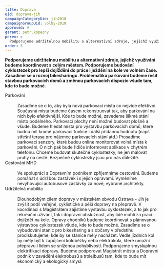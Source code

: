 ```yaml
---
title: Doprava
uid: doprava-jih
campaignCategoryUid: jih2018
campaignGroupUid: volby-2018
approved: #
garant: petr.kopecny
perex: >
  Podporujeme udržitelnou mobilitu a alternativní zdroje, jejichž využívání budeme koordinovat s celým městem. Podporujeme budování cyklostezek pro lepší dojíždění do práce i ježdění na kole ve volném čase. Zasadíme se o rozvoj bikesharingu. Problematiku parkování budeme řešit stavbou parkovacích domů a změnou parkovacích dispozic všude tam, kde to bude možné.
order: 5
---
```


**Podporujeme udržitelnou mobilitu a alternativní zdroje, jejichž využívání budeme koordinovat s celým městem. Podporujeme budování cyklostezek pro lepší dojíždění do práce i ježdění na kole ve volném čase. Zasadíme se o rozvoj bikesharingu. Problematiku parkování budeme řešit stavbou parkovacích domů a změnou parkovacích dispozic všude tam, kde to bude možné.**

<dl class="c-program-key-point-list">
  <dt>Parkování</dt><br />
  <dd>Zasadíme se o to, aby byla nová parkovací místa co nejvíce efektivní. Současná místa budeme časem rekonstruovat tak, aby parkování na nich bylo efektivnější. Kde to bude možné, zavedeme šikmé stání místo podélného. Parkovací plochy není možné budovat plošně a všude. Budeme hledat místa pro výstavbu parkovacích domů, které budou mít kromě parkovací funkce i další přidanou hodnotu (např. střešní terasa pro nájemce parkovacích stání atd.) Prosadíme parkovací senzory, které budou online monitorovat volná místa k parkování. O nich pak bude řidiče informovat aplikace v chytrém telefonu. Chceme budovat skutečné cyklostezky, ne jen malovat pruhy na cestě. Bezpečné cyklostezky jsou pro nás důležité.</dd>
  <dt>Cestování MHD</dt><br />
  <dd>Ve spolupráci s Dopravním podnikem zpříjemníme cestování. Budeme pomáhat s údržbou zastávek i s jejich opravami. Vyměníme nevyhovující autobusové zastávky za nové, vybrané architekty.</dd>
  <dt>Udržitelná mobilita</dt><br />
  <dd>Dlouhodobým cílem dopravy v městském obvodu Ostrava - Jih je zvýšit podíl veřejné, cyklistické a pěší dopravy na přepravě. V koordinaci s Magistrátem zajistíme výstavbu cyklostezek, a to jak pro rekreační užívání, tak i dopravní obslužnost, aby lidé mohli za prací dojíždět na kole. Opravy chodníků budeme koordinovat s plánovanou výstavbou cyklostezek všude, kde to bude možné. Zasadíme se o vybudování stanic pro bikesharing a s občany v předstihu prodiskutujeme, kde by se stanice měly nacházet. Vedle jízdních kol by měly být k zapůjčení koloběžky nebo elektrokola, které umožní přepravu i lidem se sníženou pohyblivostí. Podporujeme smysluplnou elektrifikaci dopravy. Budeme podporovat Magistrát města a Dopravní podnik v zavádění elektrobusů a trolejbusů tam, kde to bude mít ekonomický a ekologický smysl.</dd>
</dl>
